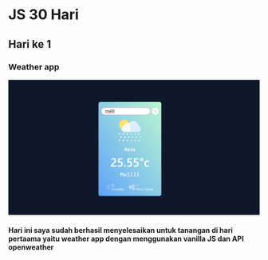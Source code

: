 # JS 30 Hari

## Hari ke 1 

### Weather app
![weather app](screenshoot/image.png)

#### Hari ini saya sudah berhasil menyelesaikan untuk tanangan di hari pertaama yaitu weather app dengan menggunakan vanilla JS dan API openweather
